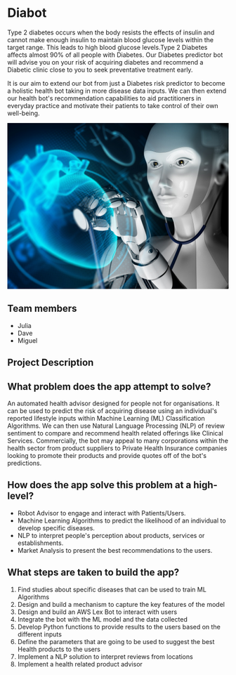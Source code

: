 # Diabot

Type 2 diabetes occurs when the body resists the effects of insulin and cannot make enough insulin to maintain blood glucose levels within the target range. This leads to high blood glucose levels.Type 2 Diabetes affects almost 90% of all people with Diabetes. Our Diabetes predictor bot will advise you on your risk of acquiring diabetes and recommend a Diabetic clinic close to you to seek preventative treatment early. 

It is our aim to extend our bot from just a Diabetes risk predictor to become a holistic health bot taking in more disease data inputs. We can then extend our health bot's recommendation capabilities to aid practitioners in everyday practice and motivate their patients to take control of their own well-being.  

![couple](Images/robotdoctor.jpg)

## Team members

- Julia 
- Dave
- Miguel

## Project Description

## What problem does the app attempt to solve?

An automated health advisor designed for people not for organisations. It can be used to predict the risk of acquiring disease using an individual's reported lifestyle inputs within Machine Learning (ML) Classification Algorithms. We can then use Natural Language Processing (NLP) of review sentiment to compare and recommend health related offerings like Clinical Services. Commercially, the bot may appeal to many corporations within the health sector from product suppliers to Private Health Insurance companies looking to promote their products and provide quotes off of the bot's predictions.

## How does the app solve this problem at a high-level?

- Robot Advisor to engage and interact with Patients/Users.
- Machine Learning Algorithms to predict the likelihood of an individual to develop specific diseases.
- NLP to interpret people's perception about products, services or establishments.
- Market Analysis to present the best recommendations to the users.

## What steps are taken to build the app?

1. Find studies about specific diseases that can be used to train ML Algorithms
2. Design and build a mechanism to capture the key features of the model
3. Design and build an AWS Lex Bot to interact with users
4. Integrate the bot with the ML model and the data collected
5. Develop Python functions to provide results to the users based on the different inputs
6. Define the parameters that are going to be used to suggest the best Health products to the users
7. Implement a NLP solution to interpret reviews from locations
8. Implement a health related product advisor

<!-- To be included later

## Show the app running and solving the problem, as outlined in your narrative

## Discuss any features you'd like to add in an update to your app

## Presentation

## Additional Material

-->
